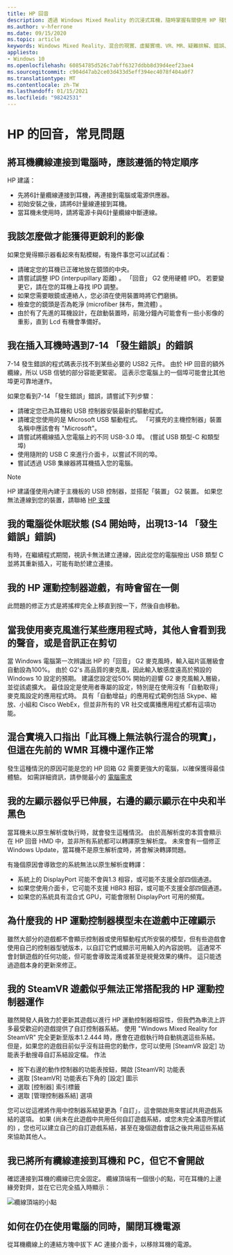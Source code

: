 ```yaml
---
title: HP 回音
description: 透過 Windows Mixed Reality 的沉浸式耳機，隨時掌握有關使用 HP 殘響 G2 耳機的常見問題。
ms.author: v-hferrone
ms.date: 09/15/2020
ms.topic: article
keywords: Windows Mixed Reality、混合的現實、虛擬實境、VR、MR、疑難排解、錯誤、協助、支援、效能
appliesto:
- Windows 10
ms.openlocfilehash: 60854785d526c7abff6327ddbb8d39d4eef23ae4
ms.sourcegitcommit: c904d47ab2ce03d433d5eff394ec4078f404a0f7
ms.translationtype: MT
ms.contentlocale: zh-TW
ms.lasthandoff: 01/15/2021
ms.locfileid: "98242531"
---
```

# <a name="hp-reverb-g2-frequently-asked-questions"></a>HP 的回音，常見問題

## <a name="is-there-a-specific-order-i-should-follow-to-connect-my-headset-cables-to-a-pc"></a>將耳機纜線連接到電腦時，應該遵循的特定順序

HP 建議：

- 先將6計量纜線連接到耳機，再連接到電腦或電源供應器。
- 初始安裝之後，請將6計量線連接到耳機。
- 當耳機未使用時，請將電源卡與6計量纜線中斷連線。

## <a name="what-should-i-do-to-get-a-crisper-image"></a>我該怎麼做才能獲得更銳利的影像

如果您覺得顯示器看起來有點模糊，有幾件事您可以試試看：

- 請確定您的耳機已正確地放在鏡頭的中央。
- 請嘗試調整 IPD (interpupillary 距離) 。 「回音」 G2 使用硬體 IPD。 若要變更它，請在您的耳機上尋找 IPD 調整。
- 如果您需要眼鏡或連絡人，您必須在使用裝置時將它們磨損。
- 檢查您的鏡頭是否為乾淨 (microfiber 抹布，無流體) 。
- 由於有了先進的耳機設計，在啟動裝置時，前幾分鐘內可能會有一些小影像的重影，直到 Lcd 有機會準備好。

## <a name="i-am-getting-a-7-14-something-went-wrong-error-when-i-plug-in-my-headset"></a>我在插入耳機時遇到7-14 「發生錯誤」的錯誤

7-14 發生錯誤的程式碼表示找不到某些必要的 USB2 元件。  由於 HP 回音的額外纜線，所以 USB 信號的部分容能更緊密。  這表示您電腦上的一個埠可能會比其他埠更可靠地運作。

如果您看到7-14 「發生錯誤」錯誤，請嘗試下列步驟：

- 請確定您已為耳機和 USB 控制器安裝最新的驅動程式。
- 請確定您使用的是 Microsoft USB 驅動程式。 「可擴充的主機控制器」裝置名稱中應該會有 "Microsoft"。
- 請嘗試將纜線插入您電腦上的不同 USB-3.0 埠。  (嘗試 USB 類型-C 和類型埠) 
- 使用隨附的 USB C 來進行介面卡，以嘗試不同的埠。
- 嘗試透過 USB 集線器將耳機插入您的電腦。

> [!NOTE]
> HP 建議僅使用內建于主機板的 USB 控制器，並搭配「裝置」 G2 裝置。
> 如果您無法連線到您的裝置，請聯絡 [HP 支援](https://support.hp.com/us-en)

## <a name="i-am-getting-a-13-14-something-went-wrong-error-when-my-pc-resumes-from-hibernate-s4"></a>我的電腦從休眠狀態 (S4 開始時，出現13-14 「發生錯誤」錯誤) 

有時，在繼續程式期間，視訊卡無法建立連線，因此從您的電腦撥出 USB 類型 C 並將其重新插入，可能有助於建立連接。

## <a name="my-hp-motion-controller-joystick-will-sometimes-stick-to-one-side"></a>我的 HP 運動控制器遊戲，有時會留在一側

此問題的修正方式是將搖桿完全上移直到按一下，然後自由移動。

## <a name="others-state-i-am-loud-or-that-my-audio-is-clipping-while-i-am-using-the-microphone-with-some-applications"></a>當我使用麥克風進行某些應用程式時，其他人會看到我的聲音，或是音訊正在剪切

當 Windows 電腦第一次辨識出 HP 的「回音」 G2 麥克風時，輸入磁片區層級會自動設為100%。 由於 G2's 高品質的麥克風，因此輸入敏感度遠高於預設的 Windows 10 設定的預期。 建議您設定從50% 開始的迴響 G2 麥克風輸入層級，並從該處擴大。 最佳設定是使用者專屬的設定，特別是在使用沒有「自動取得」麥克風設定的應用程式時。 具有「自動增益」的應用程式範例包括 Skype、縮放、小組和 Cisco WebEx，但並非所有的 VR 社交或廣播應用程式都有這項功能。

## <a name="the-mixed-reality-portal-says-cant-run-mixed-reality-on-this-headset-but-this-worked-fine-with-my-previous-wmr-headset"></a>混合實境入口指出「此耳機上無法執行混合的現實」，但這在先前的 WMR 耳機中運作正常

發生這種情況的原因可能是您的 HP 回箱 G2 需要更強大的電腦，以確保獲得最佳體驗。 如需詳細資訊，請參閱最小的 [電腦需求](windows-mixed-reality-minimum-pc-hardware-compatibility-guidelines.md)

## <a name="it-looks-like-my-left-display-is-stretched-and-the-right-display-is-off-centered-and-half-black"></a>我的左顯示器似乎已伸展，右邊的顯示顯示在中央和半黑色

當耳機未以原生解析度執行時，就會發生這種情況。 由於高解析度的本質會顯示在 HP 回音 HMD 中，並非所有系統都可以轉譯原生解析度。 未來會有一個修正 Windows Update，當耳機不是原生解析度時，將會解決轉譯問題。

有幾個原因會導致您的系統無法以原生解析度轉譯：

- 系統上的 DisplayPort 可能不會與1.3 相容，或可能不支援全部四個通道。
- 如果您使用介面卡，它可能不支援 HBR3 相容，或可能不支援全部四個通道。
- 如果您的系統具有混合式 GPU，可能會限制 DisplayPort 可用的頻寬。

## <a name="why-are-my-hp-motion-controller-models-not-showing-up-correctly-in-a-game"></a>為什麼我的 HP 運動控制器模型未在遊戲中正確顯示

雖然大部分的遊戲都不會顯示控制器或使用驅動程式所安裝的模型，但有些遊戲會使用自己的控制器型號版本，以自訂它們或顯示可用輸入的內容說明。 這通常不會封鎖遊戲的任何功能，但可能會導致混淆或甚至是視覺效果的構件。 這只能透過遊戲本身的更新來修正。

## <a name="my-steamvr-games-dont-appear-to-work-correctly-with-my-hp-motion-controllers"></a>我的 SteamVR 遊戲似乎無法正常搭配我的 HP 運動控制器運作

雖然開發人員致力於更新其遊戲以進行 HP 運動控制器相容性，但我們為串流上許多最受歡迎的遊戲提供了自訂控制器系結。 使用 "Windows Mixed Reality for SteamVR" 完全更新至版本1.2.444 時，應會在遊戲執行時自動挑選這些系結。 但是，如果您的遊戲目前似乎沒有註冊您的動作，您可以使用 [SteamVR 設定] 功能表手動搜尋自訂系結設定檔。
作法

- 按下右邊的動作控制器的功能表按鈕，開啟 [SteamVR] 功能表
- 選取 [SteamVR] 功能表右下角的 [設定] 圖示
- 選取 [控制器] 索引標籤
- 選取 [管理控制器系結] 選項

您可以從這裡將作用中控制器系結變更為「自訂」，這會開啟用來嘗試共用遊戲系結的選項。
如果 (尚未在此遊戲中共用任何自訂遊戲系結，或您未完全滿意所嘗試的) ，您也可以建立自己的自訂遊戲系結，甚至在幾個遊戲會話之後共用這些系結來協助其他人。

## <a name="i-have-all-cables-connected-to-the-headset-and-pc-but-it-wont-turn-on"></a>我已將所有纜線連接到耳機和 PC，但它不會開啟

確認連接到耳機的纜線已完全固定。 纜線頂端有一個很小的點，可在耳機的上邊緣旁對齊，並在它已完全插入時顯示：

![纜線頂端的小點](images/small-dot.jpg)

## <a name="how-can-i-power-down-the-headset-while-still-using-my-pc"></a>如何在仍在使用電腦的同時，關閉耳機電源

從耳機纜線上的連結方塊中拔下 AC 連接介面卡，以移除耳機的電源。